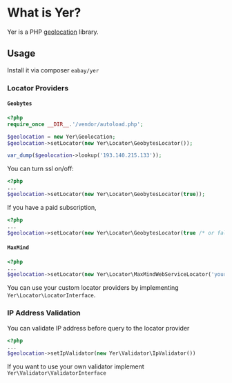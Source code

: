 # What is Yer?

Yer is a PHP [geolocation] library.

## Usage
Install it via composer `eabay/yer`

### Locator Providers
#### `Geobytes`
``` php
<?php
require_once __DIR__.'/vendor/autoload.php';

$geolocation = new Yer\Geolocation;
$geolocation->setLocator(new Yer\Locator\GeobytesLocator());

var_dump($geolocation->lookup('193.140.215.133'));
```

You can turn ssl on/off:
``` php
<?php
...
$geolocation->setLocator(new Yer\Locator\GeobytesLocator(true));
```

If you have a paid subscription,
``` php
<?php
...
$geolocation->setLocator(new Yer\Locator\GeobytesLocator(true /* or false */, 'your email', 'your password'));
```

#### `MaxMind`
``` php
<?php
...
$geolocation->setLocator(new Yer\Locator\MaxMindWebServiceLocator('your license key'));
```

You can use your custom locator providers by implementing `Yer\Locator\LocatorInterface`.

### IP Address Validation
You can validate IP address before query to the locator provider
``` php
<?php
...
$geolocation->setIpValidator(new Yer\Validator\IpValidator())
```

If you want to use your own validator implement `Yer\Validator\ValidatorInterface`


[geolocation]: http://en.wikipedia.org/wiki/Geolocation